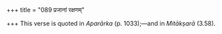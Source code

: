 +++
title = "089 प्रजानां रक्षणम्"

+++
This verse is quoted in *Aparārka* (p. 1033);—and in *Mitākṣarā* (3.58).
